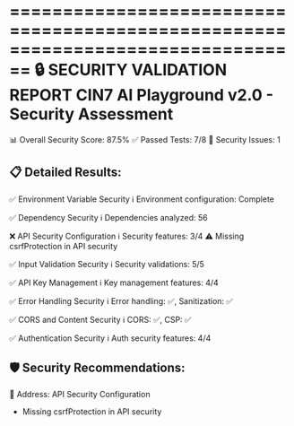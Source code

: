 
================================================================================
🔒 SECURITY VALIDATION REPORT
CIN7 AI Playground v2.0 - Security Assessment
================================================================================

📊 Overall Security Score: 87.5%
✅ Passed Tests: 7/8
🚨 Security Issues: 1

📋 Detailed Results:
----------------------------------------
✅ Environment Variable Security
   ℹ️ Environment configuration: Complete

✅ Dependency Security
   ℹ️ Dependencies analyzed: 56

❌ API Security Configuration
   ℹ️ Security features: 3/4
   ⚠️ Missing csrfProtection in API security

✅ Input Validation Security
   ℹ️ Security validations: 5/5

✅ API Key Management
   ℹ️ Key management features: 4/4

✅ Error Handling Security
   ℹ️ Error handling: ✅, Sanitization: ✅

✅ CORS and Content Security
   ℹ️ CORS: ✅, CSP: ✅

✅ Authentication Security
   ℹ️ Auth security features: 4/4

🛡️ Security Recommendations:
----------------------------------------
🔧 Address: API Security Configuration
   - Missing csrfProtection in API security
